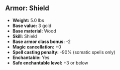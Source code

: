 ## Armor: Shield

- **Weight:** 5.0 lbs
- **Base value:** 3 gold
- **Base material:** Wood
- **Skill:** Shield
- **Base armor class bonus:** -2
- **Magic cancellation:** +0
- **Spell casting penalty:** -90% (somatic spells only)
- **Enchantable:** Yes
- **Safe enchantable level:** +3 or below
